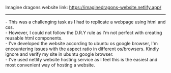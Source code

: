 Imagine dragons website link: https://imaginedragons-website.netlify.app/
<hr>
- This was a challenging task as I had to replicate a webpage using html and css.
<br>
- However, I could not follow the D.R.Y rule as I'm not perfect with creating reusable html components.
<br>
- I've developed the website according to ubuntu os google browser, I'm encountering issues with the aspect ratio in different os/browsers.  Kindly ignore and verify my site in ubuntu google 
  browser.
<br>
- I've used netlify website hosting service as I feel this is the easiest and most convenient way of hosting a website.

